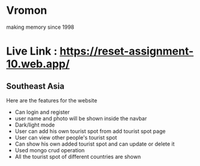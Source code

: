 # Vromon

making memory since 1998

# Live Link : https://reset-assignment-10.web.app/

## Southeast Asia

Here are the features for the website

- Can login and register
- user name and photo will be shown inside the navbar
- Dark/light mode
- User can add his own tourist spot from add tourist spot page
- User can view other people's tourist spot
- Can show his own added tourist spot and can update or delete it
- Used mongo crud operation
- All the tourist spot of different countries are shown
